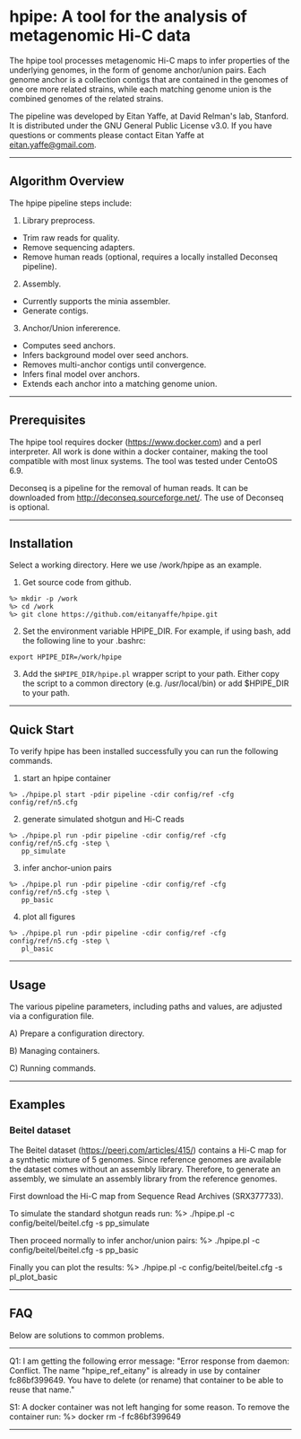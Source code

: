 # hpipe: A tool for the analysis of metagenomic Hi-C data

The hpipe tool processes metagenomic Hi-C maps to infer properties of the
underlying genomes, in the form of genome anchor/union pairs. Each genome 
anchor is a collection contigs that are contained in the genomes of one 
ore more related strains, while each matching genome union is the combined 
genomes of the related strains. 
 
The pipeline was developed by Eitan Yaffe, at David Relman's lab, Stanford. 
It is distributed under the GNU General Public License v3.0. If you have
questions or comments please contact Eitan Yaffe at eitan.yaffe@gmail.com.

--------------------------------------------------------------------------------
## Algorithm Overview

The hpipe pipeline steps include:

1. Library preprocess.
  * Trim raw reads for quality.
  * Remove sequencing adapters.
  * Remove human reads (optional, requires a locally installed Deconseq pipeline).

2. Assembly. 
  * Currently supports the minia assembler.
  * Generate contigs.

3. Anchor/Union infererence.
  * Computes seed anchors.
  * Infers background model over seed anchors.
  * Removes multi-anchor contigs until convergence.
  * Infers final model over anchors.
  * Extends each anchor into a matching genome union. 

--------------------------------------------------------------------------------
## Prerequisites

The hpipe tool requires docker (https://www.docker.com) and a perl interpreter. 
All work is done within a docker container, making the tool compatible with most 
linux systems. The tool was tested under CentoOS 6.9.

Deconseq is a pipeline for the removal of human reads. It can be downloaded 
from http://deconseq.sourceforge.net/. The use of Deconseq is optional.

--------------------------------------------------------------------------------
## Installation

Select a working directory. Here we use /work/hpipe as an example.

1. Get source code from github. 
```
%> mkdir -p /work
%> cd /work
%> git clone https://github.com/eitanyaffe/hpipe.git
```

2. Set the environment variable HPIPE_DIR. For example, if using bash, add 
the following line to your .bashrc:
```
export HPIPE_DIR=/work/hpipe
```

3. Add the `$HPIPE_DIR/hpipe.pl` wrapper script to your path. Either copy the
script to a common directory (e.g. /usr/local/bin) or add $HPIPE_DIR to your
path.

--------------------------------------------------------------------------------
## Quick Start

To verify hpipe has been installed successfully you can run the following
commands.

1. start an hpipe container
```
%> ./hpipe.pl start -pdir pipeline -cdir config/ref -cfg config/ref/n5.cfg
```

2. generate simulated shotgun and Hi-C reads 
```
%> ./hpipe.pl run -pdir pipeline -cdir config/ref -cfg config/ref/n5.cfg -step \
   pp_simulate
```

3. infer anchor-union pairs
```
%> ./hpipe.pl run -pdir pipeline -cdir config/ref -cfg config/ref/n5.cfg -step \
   pp_basic
```

4. plot all figures
```
%> ./hpipe.pl run -pdir pipeline -cdir config/ref -cfg config/ref/n5.cfg -step \
   pl_basic
```

--------------------------------------------------------------------------------
## Usage

The various pipeline parameters, including paths and values, are adjusted via
a configuration file. 

A) Prepare a configuration directory.

B) Managing containers.

C) Running commands.

--------------------------------------------------------------------------------
## Examples

### Beitel dataset

The Beitel dataset (https://peerj.com/articles/415/) contains
a Hi-C map for a synthetic mixture of 5 genomes. Since reference genomes are 
available the dataset comes without an assembly library. Therefore, to generate
an assembly, we simulate an assembly library from the reference genomes.

First download the Hi-C map from Sequence Read Archives (SRX377733).

To simulate the standard shotgun reads run:
%> ./hpipe.pl -c config/beitel/beitel.cfg -s pp_simulate

Then proceed normally to infer anchor/union pairs:
%> ./hpipe.pl -c config/beitel/beitel.cfg -s pp_basic

Finally you can plot the results:
%> ./hpipe.pl -c config/beitel/beitel.cfg -s pl_plot_basic

--------------------------------------------------------------------------------
## FAQ

Below are solutions to common problems.

--------------------------------------------------------------------------------


Q1: I am getting the following error message:
"Error response from daemon: Conflict. The name "hpipe_ref_eitany" is already 
in use by container fc86bf399649. You have to delete (or rename) that container 
to be able to reuse that name."

S1: A docker container was not left hanging for some reason. To remove the 
container run:
%> docker rm -f fc86bf399649

--------------------------------------------------------------------------------


